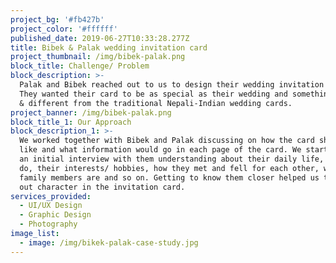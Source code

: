 ```yaml
---
project_bg: '#fb427b'
project_color: '#ffffff'
published_date: 2019-06-27T10:33:28.277Z
title: Bibek & Palak wedding invitation card
project_thumbnail: /img/bibek-palak.png
block_title: Challenge/ Problem
block_description: >-
  Palak and Bibek reached out to us to design their wedding invitation card.
  They wanted their card to be as special as their wedding and something minimal
  & different from the traditional Nepali-Indian wedding cards.
project_banner: /img/bibek-palak.png
block_title_1: Our Approach
block_description_1: >-
  We worked together with Bibek and Palak discussing on how the card should look
  like and what information would go in each page of the card. We started with
  an initial interview with them understanding about their daily life, work they
  do, their interests/ hobbies, how they met and fell for each other, who their
  family members are and so on. Getting to know them closer helped us to bring
  out character in the invitation card.
services_provided:
  - UI/UX Design
  - Graphic Design
  - Photography
image_list:
  - image: /img/bikek-palak-case-study.jpg
---
```


